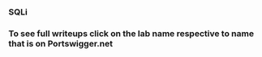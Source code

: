### SQLi


### To see full writeups click on the lab name respective to name that is on Portswigger.net

